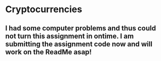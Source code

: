 # Cryptocurrencies

## I had some computer problems and thus could not turn this assignment in ontime.  I am submitting the assignment code now and will work on the ReadMe asap!
